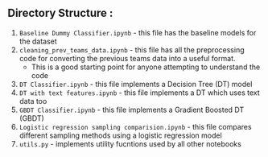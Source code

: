 ## Directory Structure :

1. `Baseline Dummy Classifier.ipynb` - this file has the baseline models for the dataset
1. `cleaning_prev_teams_data.ipynb` - this file has all the preprocessing code for converting the previous teams data into a useful format.
    * This is a good starting point for anyone attempting to understand the code
1. `DT Classifier.ipynb` - this file implements a Decision Tree (DT) model
1. `DT with text features.ipynb` - this file implements a DT which uses text data too
1. `GBDT Classifier.ipynb` - this file implements a Gradient Boosted DT (GBDT)
1. `Logistic regression sampling comparision.ipynb` - this file compares different sampling methods using a logistic regression model
1. `utils.py` - implements utility fucntions used by all other notebooks